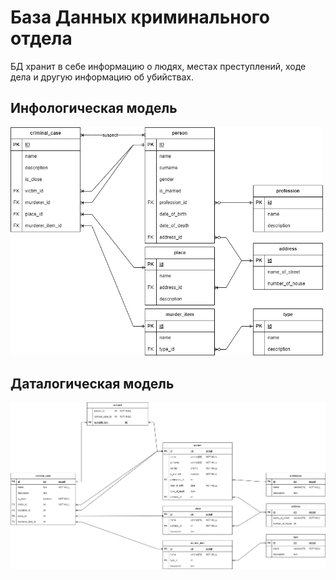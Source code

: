 # База Данных криминального отдела
БД хранит в себе информацию о людях, местах преступлений, ходе дела и другую информацию об убийствах.

## Инфологическая модель

<img src="https://github.com/vnikolaenko-dev/ITMO/blob/main/1%20year/DataBases/lab1/pictures/info.png" width="500">


## Даталогическая модель

<img src="https://github.com/vnikolaenko-dev/ITMO/blob/main/1%20year/DataBases/lab1/pictures/data_model.png" width="900">
